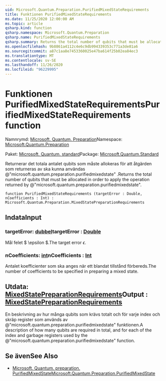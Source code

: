 ```yaml
---
uid: Microsoft.Quantum.Preparation.PurifiedMixedStateRequirements
title: Funktionen PurifiedMixedStateRequirements
ms.date: 11/25/2020 12:00:00 AM
ms.topic: article
qsharp.kind: function
qsharp.namespace: Microsoft.Quantum.Preparation
qsharp.name: PurifiedMixedStateRequirements
qsharp.summary: Returns the total number of qubits that must be allocated in order to apply the operation returned by @"microsoft.quantum.preparation.purifiedmixedstate".
ms.openlocfilehash: 9b8861a4112c4e6c9db994339353c771a3de81a6
ms.sourcegitcommit: a87c1aa8e7453360025e47ba614f25b02ea84ec3
ms.translationtype: MT
ms.contentlocale: sv-SE
ms.lasthandoff: 11/26/2020
ms.locfileid: "96229995"
---
```

# <a name="purifiedmixedstaterequirements-function"></a><span data-ttu-id="ede5a-102">Funktionen PurifiedMixedStateRequirements</span><span class="sxs-lookup"><span data-stu-id="ede5a-102">PurifiedMixedStateRequirements function</span></span>

<span data-ttu-id="ede5a-103">Namnrymd: [Microsoft. Quantum. Preparation](xref:Microsoft.Quantum.Preparation)</span><span class="sxs-lookup"><span data-stu-id="ede5a-103">Namespace: [Microsoft.Quantum.Preparation](xref:Microsoft.Quantum.Preparation)</span></span>

<span data-ttu-id="ede5a-104">Paket: [Microsoft. Quantum. standard](https://nuget.org/packages/Microsoft.Quantum.Standard)</span><span class="sxs-lookup"><span data-stu-id="ede5a-104">Package: [Microsoft.Quantum.Standard](https://nuget.org/packages/Microsoft.Quantum.Standard)</span></span>


<span data-ttu-id="ede5a-105">Returnerar det totala antalet qubits som måste allokeras för att åtgärden som returneras av ska kunna användas @"microsoft.quantum.preparation.purifiedmixedstate" .</span><span class="sxs-lookup"><span data-stu-id="ede5a-105">Returns the total number of qubits that must be allocated in order to apply the operation returned by @"microsoft.quantum.preparation.purifiedmixedstate".</span></span>

```qsharp
function PurifiedMixedStateRequirements (targetError : Double, nCoefficients : Int) : Microsoft.Quantum.Preparation.MixedStatePreparationRequirements
```


## <a name="input"></a><span data-ttu-id="ede5a-106">Indata</span><span class="sxs-lookup"><span data-stu-id="ede5a-106">Input</span></span>

### <a name="targeterror--double"></a><span data-ttu-id="ede5a-107">targetError: [dubbel](xref:microsoft.quantum.lang-ref.double)</span><span class="sxs-lookup"><span data-stu-id="ede5a-107">targetError : [Double](xref:microsoft.quantum.lang-ref.double)</span></span>

<span data-ttu-id="ede5a-108">Mål felet $ \epsilon $.</span><span class="sxs-lookup"><span data-stu-id="ede5a-108">The target error $\epsilon$.</span></span>


### <a name="ncoefficients--int"></a><span data-ttu-id="ede5a-109">nCoefficients: [int](xref:microsoft.quantum.lang-ref.int)</span><span class="sxs-lookup"><span data-stu-id="ede5a-109">nCoefficients : [Int](xref:microsoft.quantum.lang-ref.int)</span></span>

<span data-ttu-id="ede5a-110">Antalet koefficienter som ska anges när ett blandat tillstånd förbereds.</span><span class="sxs-lookup"><span data-stu-id="ede5a-110">The number of coefficients to be specified in preparing a mixed state.</span></span>



## <a name="output--mixedstatepreparationrequirements"></a><span data-ttu-id="ede5a-111">Utdata: [MixedStatePreparationRequirements](xref:Microsoft.Quantum.Preparation.MixedStatePreparationRequirements)</span><span class="sxs-lookup"><span data-stu-id="ede5a-111">Output : [MixedStatePreparationRequirements](xref:Microsoft.Quantum.Preparation.MixedStatePreparationRequirements)</span></span>

<span data-ttu-id="ede5a-112">En beskrivning av hur många qubits som krävs totalt och för varje index och skräp register som används av @"microsoft.quantum.preparation.purifiedmixedstate" funktionen.</span><span class="sxs-lookup"><span data-stu-id="ede5a-112">A description of how many qubits are required in total, and for each of the index and garbage registers used by the @"microsoft.quantum.preparation.purifiedmixedstate" function.</span></span>

## <a name="see-also"></a><span data-ttu-id="ede5a-113">Se även</span><span class="sxs-lookup"><span data-stu-id="ede5a-113">See Also</span></span>

- [<span data-ttu-id="ede5a-114">Microsoft. Quantum. preparation. PurifiedMixedState</span><span class="sxs-lookup"><span data-stu-id="ede5a-114">Microsoft.Quantum.Preparation.PurifiedMixedState</span></span>](xref:Microsoft.Quantum.Preparation.PurifiedMixedState)